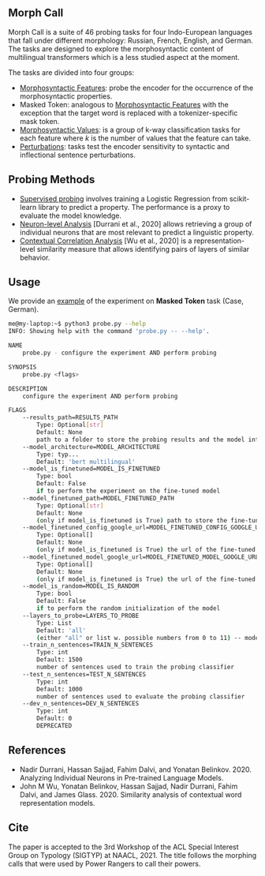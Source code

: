 ## Morph Call
Morph Call is a suite of 46 probing tasks for four Indo-European languages that fall under different morphology: Russian, French, English, and German. The tasks are designed to explore the morphosyntactic content of multilingual transformers which is a less studied aspect at the moment.

The tasks are divided into four groups:

* [Morphosyntactic Features](https://github.com/morphology-probing/morph-call/tree/main/data/morphosyntactic_features): probe the encoder for the occurrence of the morphosyntactic properties.
* Masked Token: analogous to [Morphosyntactic Features](https://github.com/morphology-probing/morph-call/tree/main/data/morphosyntactic_features) with the exception that the target word is replaced with a tokenizer-specific mask token.
* [Morphosyntactic Values](https://github.com/morphology-probing/morph-call/tree/main/data/morphosyntactic_values): is a group of k-way classification tasks for each feature where *k* is the number of values that the feature can take.
* [Perturbations](https://github.com/morphology-probing/morph-call/tree/main/data/perturbations): tasks test the encoder sensitivity to syntactic and inflectional sentence perturbations.

## Probing Methods

* [Supervised probing](https://github.com/morphology-probing/morph-call/tree/main/probing) involves training a Logistic Regression from scikit-learn library to predict a property. The performance is a proxy to evaluate the model knowledge.
* [Neuron-level Analysis](https://github.com/fdalvi/NeuroX) [Durrani et al., 2020] allows retrieving a group of individual neurons that are most relevant to predict a linguistic property.
* [Contextual Correlation Analysis](https://github.com/johnmwu/contextual-corr-analysis/tree/master) [Wu et al., 2020] is a representation-level similarity measure that allows identifying pairs of layers of similar behavior. 

## Usage
We provide an [example](https://github.com/morphology-probing/morph-call/blob/main/examples/case-category-masks-probing.ipynb) of the experiment on **Masked Token** task (Case, German).

```bash
me@my-laptop:~$ python3 probe.py --help
INFO: Showing help with the command 'probe.py -- --help'.

NAME
    probe.py - configure the experiment AND perform probing

SYNOPSIS
    probe.py <flags>

DESCRIPTION
    configure the experiment AND perform probing

FLAGS
    --results_path=RESULTS_PATH
        Type: Optional[str]
        Default: None
        path to a folder to store the probing results and the model intermediate activations
    --model_architecture=MODEL_ARCHITECTURE
        Type: typ...
        Default: 'bert multilingual'
    --model_is_finetuned=MODEL_IS_FINETUNED
        Type: bool
        Default: False
        if to perform the experiment on the fine-tuned model
    --model_finetuned_path=MODEL_FINETUNED_PATH
        Type: Optional[str]
        Default: None
        (only if model_is_finetuned is True) path to store the fine-tuned model
    --model_finetuned_config_google_url=MODEL_FINETUNED_CONFIG_GOOGLE_URL
        Type: Optional[]
        Default: None
        (only if model_is_finetuned is True) the url of the fine-tuned model config if to be downloaded
    --model_finetuned_model_google_url=MODEL_FINETUNED_MODEL_GOOGLE_URL
        Type: Optional[]
        Default: None
        (only if model_is_finetuned is True) the url of the fine-tuned model weights if to be downloaded
    --model_is_random=MODEL_IS_RANDOM
        Type: bool
        Default: False
        if to perform the random initialization of the model
    --layers_to_probe=LAYERS_TO_PROBE
        Type: List
        Default: 'all'
        (either "all" or list w. possible numbers from 0 to 11) -- model layers to probe. e.g.: [1, 3, 11], or "all"
    --train_n_sentences=TRAIN_N_SENTENCES
        Type: int
        Default: 1500
        number of sentences used to train the probing classifier
    --test_n_sentences=TEST_N_SENTENCES
        Type: int
        Default: 1000
        number of sentences used to evaluate the probing classifier
    --dev_n_sentences=DEV_N_SENTENCES
        Type: int
        Default: 0
        DEPRECATED
```

## References
* Nadir Durrani, Hassan Sajjad, Fahim Dalvi, and Yonatan  Belinkov. 2020. Analyzing Individual Neurons  in  Pre-trained  Language  Models.
* John M Wu, Yonatan Belinkov, Hassan Sajjad, Nadir Durrani, Fahim Dalvi, and James Glass. 2020. Similarity analysis of contextual word representation models.


## Cite
The paper is accepted to the 3rd Workshop of the ACL Special Interest Group on Typology (SIGTYP) at NAACL, 2021. The title follows the morphing calls that were used by Power Rangers to call their powers.

